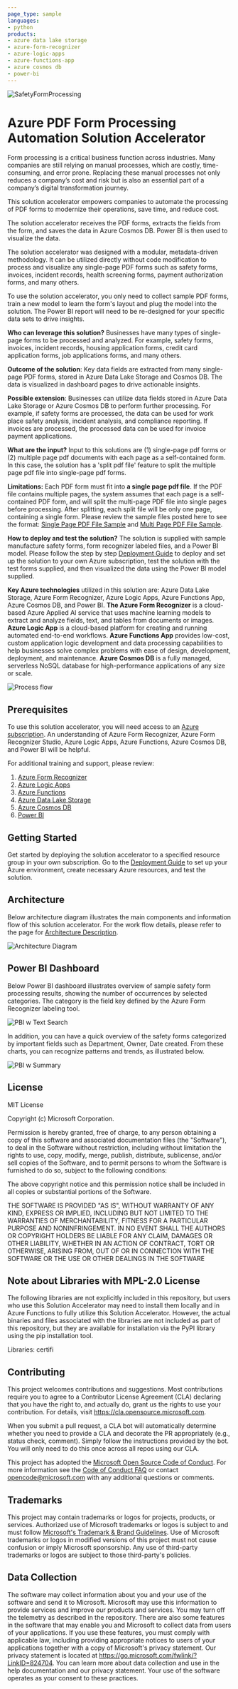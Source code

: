 ```yaml
---
page_type: sample
languages:
- python
products:
- azure data lake storage
- azure-form-recognizer
- azure-logic-apps
- azure-functions-app
- azure cosmos db
- power-bi
---
```


![SafetyFormProcessing](./Deployment/Images/SA-EAE-Banner.png)

# Azure PDF Form Processing Automation Solution Accelerator

Form processing is a critical business function across industries. Many companies are still relying on manual processes, which are costly, time-consuming, and error prone. Replacing these manual processes not only reduces a company’s cost and risk but is also an essential part of a company’s digital transformation journey. 

This solution accelerator empowers companies to automate the processing of PDF forms to modernize their operations, save time, and reduce cost.

The solution accelerator receives the PDF forms, extracts the fields from the form, and saves the data in Azure Cosmos DB. Power BI is then used to visualize the data.

The solution accelerator was designed with a modular, metadata-driven methodology. It can be utilized directly without code modification to process and visualize any single-page PDF forms such as safety forms, invoices, incident records, health screening forms, payment authorization forms, and many others.

To use the solution accelerator, you only need to collect sample PDF forms, train a new model to learn the form's layout and plug the model into the solution. The Power BI report will need to be re-designed for your specific data sets to drive insights.

**Who can leverage this solution?** Businesses have many types of single-page forms to be processed and analyzed. For example, safety forms, invoices, incident records, housing application forms, credit card application forms, job applications forms, and many others.

**Outcome of the solution**: Key data fields are extracted from many single-page PDF forms, stored in Azure Data Lake Storage and Cosmos DB. The data is visualized in dashboard pages to drive actionable insights. 

**Possible extension**: Businesses can utilize data fields stored in Azure Data Lake Storage or Azure Cosmos DB to perform further processing. For example, if safety forms are processed, the data can be used for work place safety analysis, incident analysis, and compliance reporting. If invoices are processed, the processed data can be used for invoice payment applications. 

**What are the input?** Input to this solutions are (1) single-page pdf forms or (2) multiple page pdf documents with each page as a self-contained form. In this case, the solution has a 'split pdf file' feature to split the multiple page pdf file into single-page pdf forms. 

**Limitations:** Each PDF form must fit into **a single page pdf file**. If the PDF file contains multiple pages, the system assumes that each page is a self-contained PDF form, and will split the multi-page PDF file into single pages before processing. After splitting, each split file will be only one page, containing a single form. Please review the sample files posted here to see the format: [Single Page PDF File Sample](./Deployment/Data/samples/test/contoso_set_1/ContosoSafety360-Sample-1.pdf) and [Multi Page PDF File Sample](./Deployment/Data/samples/test/contoso_set_1/ContosoSafety360-Combo-1.pdf).

**How to deploy and test the solution?**  The solution is supplied with sample manufacture safety forms, form recognizer labeled files, and a Power BI model. Please follow the step by step [Deployment Guide](./Deployment/README.md) to deploy and set up the solution to your own Azure subscription, test the solution with the test forms supplied, and then visualized the data using the Power BI model supplied. 

**Key Azure technologies** utilized in this solution are:  Azure Data Lake Storage,  Azure Form Recognizer, Azure Logic Apps, Azure Functions App, Azure Cosmos DB, and Power BI.  **The Azure Form Recognizer** is a cloud-based Azure Applied AI service that uses machine learning models to extract and analyze fields, text, and tables from documents or images. **Azure Logic App** is a cloud-based platform for creating and running automated end-to-end workflows. **Azure Functions App** provides low-cost, custom application logic development and data processing capabilities to help businesses solve complex problems with ease of design, development, deployment, and maintenance. **Azure Cosmos DB** is a fully managed, serverless NoSQL database for high-performance applications of any size or scale. 

![Process flow](./Deployment/Images/Process-Flow.png "Process flow")

## Prerequisites

To use this solution accelerator, you will need access to an [Azure subscription](https://azure.microsoft.com/en-us/free/). An understanding of Azure Form Recognizer, Azure Form Recognizer Studio, Azure Logic Apps, Azure Functions, Azure Cosmos DB, and Power BI will be helpful. 

For additional training and support, please review:

1. [Azure Form Recognizer](https://azure.microsoft.com/en-us/services/form-recognizer/)
2. [Azure Logic Apps](https://azure.microsoft.com/en-us/services/logic-apps/#overview)
3. [Azure Functions](https://docs.microsoft.com/en-us/azure/azure-functions/functions-overview)
4. [Azure Data Lake Storage](https://docs.microsoft.com/en-us/azure/storage/blobs/data-lake-storage-introduction)
5. [Azure Cosmos DB](https://azure.microsoft.com/en-us/services/cosmos-db/)
6. [Power BI](https://docs.microsoft.com/en-us/power-bi/fundamentals/power-bi-overview)


## Getting Started
Get started by deploying the solution accelerator to a specified resource group in your own subscription. Go to the [Deployment Guide](./Deployment/README.md) to set up your Azure environment, create necessary Azure resources, and test the solution. 

## Architecture
Below architecture diagram illustrates the main components and information flow of this solution accelerator. For the work flow details, please refer to the page for [Architecture Description](./Deployment/Architecture_Description/README.md). 

![Architecture Diagram](./Deployment/Images/Arch-SA-PDF-Form-Processing-Automation-AAC.png "PDF Form Processing Automation Architecture Diagram")

## Power BI Dashboard

Below Power BI dashboard illustrates overview of sample safety form processing results, showing the number of occurrences by selected categories. The category is the field key defined by the Azure Form Recognizer labeling tool.  

![PBI w Text Search](./Deployment/Images/PBI-Overview.png)

In addition, you can have a quick overview of the safety forms categorized by important fields such as Department, Owner, Date created. From these charts, you can recognize patterns and trends, as illustrated below. 

![PBI w Summary](./Deployment/Images/PBI-Metrics.png)

## License
MIT License

Copyright (c) Microsoft Corporation.

Permission is hereby granted, free of charge, to any person obtaining a copy
of this software and associated documentation files (the "Software"), to deal
in the Software without restriction, including without limitation the rights
to use, copy, modify, merge, publish, distribute, sublicense, and/or sell
copies of the Software, and to permit persons to whom the Software is
furnished to do so, subject to the following conditions:

The above copyright notice and this permission notice shall be included in all
copies or substantial portions of the Software.

THE SOFTWARE IS PROVIDED "AS IS", WITHOUT WARRANTY OF ANY KIND, EXPRESS OR
IMPLIED, INCLUDING BUT NOT LIMITED TO THE WARRANTIES OF MERCHANTABILITY,
FITNESS FOR A PARTICULAR PURPOSE AND NONINFRINGEMENT. IN NO EVENT SHALL THE
AUTHORS OR COPYRIGHT HOLDERS BE LIABLE FOR ANY CLAIM, DAMAGES OR OTHER
LIABILITY, WHETHER IN AN ACTION OF CONTRACT, TORT OR OTHERWISE, ARISING FROM,
OUT OF OR IN CONNECTION WITH THE SOFTWARE OR THE USE OR OTHER DEALINGS IN THE
SOFTWARE

## Note about Libraries with MPL-2.0 License
The following libraries are not explicitly included in this repository, but users who use this Solution Accelerator may need to install them locally and in Azure Functions to fully utilize this Solution Accelerator. However, the actual binaries and files associated with the libraries are not included as part of this repository, but they are available for installation via the PyPI library using the pip installation tool.

Libraries: certifi

## Contributing
This project welcomes contributions and suggestions.  Most contributions require you to agree to a Contributor License Agreement (CLA) declaring that you have the right to, and actually do, grant us the rights to use your contribution. For details, visit https://cla.opensource.microsoft.com.

When you submit a pull request, a CLA bot will automatically determine whether you need to provide a CLA and decorate the PR appropriately (e.g., status check, comment). Simply follow the instructions provided by the bot. You will only need to do this once across all repos using our CLA.

This project has adopted the [Microsoft Open Source Code of Conduct](https://opensource.microsoft.com/codeofconduct/). For more information see the [Code of Conduct FAQ](https://opensource.microsoft.com/codeofconduct/faq/) or contact [opencode@microsoft.com](mailto:opencode@microsoft.com) with any additional questions or comments.

## Trademarks
This project may contain trademarks or logos for projects, products, or services. Authorized use of Microsoft trademarks or logos is subject to and must follow [Microsoft's Trademark & Brand Guidelines](https://www.microsoft.com/en-us/legal/intellectualproperty/trademarks/usage/general). Use of Microsoft trademarks or logos in modified versions of this project must not cause confusion or imply Microsoft sponsorship. Any use of third-party trademarks or logos are subject to those third-party's policies.

## Data Collection
The software may collect information about you and your use of the software and send it to Microsoft. Microsoft may use this information to provide services and improve our products and services. You may turn off the telemetry as described in the repository. There are also some features in the software that may enable you and Microsoft to collect data from users of your applications. If you use these features, you must comply with applicable law, including providing appropriate notices to users of your applications together with a copy of Microsoft's privacy statement. Our privacy statement is located at https://go.microsoft.com/fwlink/?LinkID=824704. You can learn more about data collection and use in the help documentation and our privacy statement. Your use of the software operates as your consent to these practices.
